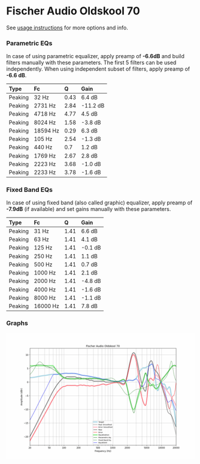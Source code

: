 # Fischer Audio Oldskool 70
See [usage instructions](https://github.com/jaakkopasanen/AutoEq#usage) for more options and info.

### Parametric EQs
In case of using parametric equalizer, apply preamp of **-6.6dB** and build filters manually
with these parameters. The first 5 filters can be used independently.
When using independent subset of filters, apply preamp of **-6.6 dB**.

| Type    | Fc       |    Q | Gain     |
|:--------|:---------|:-----|:---------|
| Peaking | 32 Hz    | 0.43 | 6.4 dB   |
| Peaking | 2731 Hz  | 2.84 | -11.2 dB |
| Peaking | 4718 Hz  | 4.77 | 4.5 dB   |
| Peaking | 8024 Hz  | 1.58 | -3.8 dB  |
| Peaking | 18594 Hz | 0.29 | 6.3 dB   |
| Peaking | 105 Hz   | 2.54 | -1.3 dB  |
| Peaking | 440 Hz   | 0.7  | 1.2 dB   |
| Peaking | 1769 Hz  | 2.67 | 2.8 dB   |
| Peaking | 2223 Hz  | 3.68 | -1.0 dB  |
| Peaking | 2233 Hz  | 3.78 | -1.6 dB  |

### Fixed Band EQs
In case of using fixed band (also called graphic) equalizer, apply preamp of **-7.9dB**
(if available) and set gains manually with these parameters.

| Type    | Fc       |    Q | Gain    |
|:--------|:---------|:-----|:--------|
| Peaking | 31 Hz    | 1.41 | 6.6 dB  |
| Peaking | 63 Hz    | 1.41 | 4.1 dB  |
| Peaking | 125 Hz   | 1.41 | -0.1 dB |
| Peaking | 250 Hz   | 1.41 | 1.1 dB  |
| Peaking | 500 Hz   | 1.41 | 0.7 dB  |
| Peaking | 1000 Hz  | 1.41 | 2.1 dB  |
| Peaking | 2000 Hz  | 1.41 | -4.8 dB |
| Peaking | 4000 Hz  | 1.41 | -1.6 dB |
| Peaking | 8000 Hz  | 1.41 | -1.1 dB |
| Peaking | 16000 Hz | 1.41 | 7.8 dB  |

### Graphs
![](./Fischer%20Audio%20Oldskool%2070.png)
